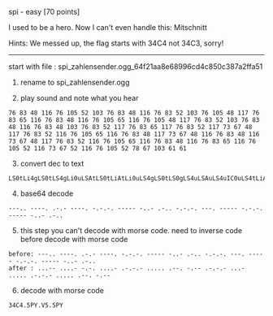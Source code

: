 spi - easy [70 points]

I used to be a hero. Now I can't even handle this: Mitschnitt

Hints:
We messed up, the flag starts with 34C4 not 34C3, sorry!

----------------------------------------------------------------

start with file : spi_zahlensender.ogg_64f21aa8e68996cd4c850c387a2ffa51

1. rename to spi_zahlensender.ogg

2. play sound and note what you hear

```
76 83 48 116 76 105 52 103 76 83 48 116 76 83 52 103 76 105 48 117 76 83 65 116 76 83 48 116 76 105 65 116 76 105 48 117 76 83 52 103 76 83 48 116 76 83 48 103 76 83 52 117 76 83 65 117 76 83 52 117 73 67 48 117 76 83 52 116 76 105 65 116 76 83 48 117 73 67 48 116 76 83 48 116 73 67 48 117 76 83 52 116 76 105 65 116 76 83 48 116 76 83 65 116 76 105 52 116 73 67 52 116 76 105 52 78 67 103 61 61
```
3. convert dec to text
```
LS0tLi4gLS0tLS4gLi0uLSAtLS0tLiAtLi0uLS4gLS0tLS0gLS4uLSAuLS4uIC0uLS4tLiAtLS0uIC0tLS0tIC0uLS4tLiAtLS0tLSAtLi4tIC4tLi4NCg==
```
4. base64 decode
```
---.. ----. .-.- ----. -.-.-. ----- -..- .-.. -.-.-. ---. ----- -.-.-. ----- -..- .-..
```
5. this step you can't decode with morse code. need to inverse code before decode with morse code
```
before: ---.. ----. .-.- ----. -.-.-. ----- -..- .-.. -.-.-. ---. ----- -.-.-. ----- -..- .-..
after : ...-- ....- -.-. ....- .-.-.- ..... .--. -.-- .-.-.- ...- ..... .-.-.- ..... .--. -.--
```

6. decode with morse code
```
34C4.5PY.V5.5PY
```

